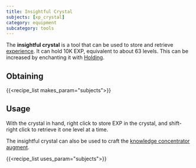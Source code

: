 ```yaml
---
title: Insightful Crystal
subjects: [xp_crystal]
category: equipment
subcategory: tools
---
```


The **insightful crystal** is a tool that can be used to store and retrieve [experience](https://minecraft.fandom.com/wiki/Experience). It can hold 10K EXP, equivalent to about 63 levels. This can be increased by enchanting it with [Holding](../../../cofh-core/holding). 

Obtaining
---------

{{<recipe_list makes_param="subjects">}}


Usage
-----

With the crystal in hand, right click to store EXP in the crystal, and shift-right click to retrieve it one level at a time.

The insightful crystal can also be used to craft the [knowledge concentrator](../knowledge-concentrator) [augment](../../augments).

{{<recipe_list uses_param="subjects">}}